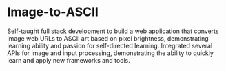 # Image-to-ASCII
Self-taught full stack development to build a web application that converts image web URLs to ASCII art based on pixel brightness, demonstrating learning ability and passion for self-directed learning. Integrated several APIs for image and input processing, demonstrating the ability to quickly learn and apply new frameworks and tools.
